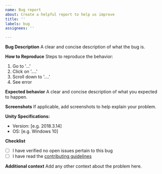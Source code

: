 ```yaml
---
name: Bug report
about: Create a helpful report to help us improve
title: ''
labels: bug
assignees: ''

---
```


**Bug Description**
A clear and concise description of what the bug is.

**How to Reproduce**
Steps to reproduce the behavior:
1. Go to '...'
2. Click on '....'
3. Scroll down to '....'
4. See error

**Expected behavior**
A clear and concise description of what you expected to happen.

**Screenshots**
If applicable, add screenshots to help explain your problem.

**Unity Specifications:**
 - Version: [e.g. 2018.3.14]
 - OS: [e.g. Windows 10]

**Checklist**
 - [ ] I have verified no open issues pertain to this bug
 - [ ] I have read the [contributing guidelines](CONTRIBUTING.md#creating-an-issue)
<!-- Fill in checkboxes with 'x' when complete -->

**Additional context**
Add any other context about the problem here.
